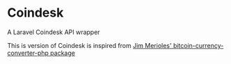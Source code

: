 # Coindesk

A Laravel Coindesk API wrapper

This is version of Coindesk is inspired from [Jim Merioles' bitcoin-currency-converter-php package](https://github.com/jimmerioles/bitcoin-currency-converter-php)